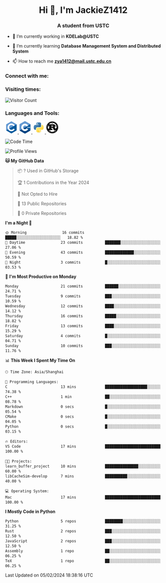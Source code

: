<h1 align="center">Hi 👋, I'm JackieZ1412</h1>
<h3 align="center">A student from USTC</h3>

- 🔭 I’m currently working in **KDELab@USTC**

- 🌱 I’m currently learning **Database Management System and Distributed System**

- 📫 How to reach me **zya1412@mail.ustc.edu.cn**

<h3 align="left">Connect with me:</h3>
<p align="left">
</p>

<h3 align="left">Visiting times:</h3>
<p align="left">
</p>

![Visitor Count](https://profile-counter.glitch.me/Christmas/count.svg)

<h3 align="left">Languages and Tools:</h3>
<p align="left"> <a href="https://www.cprogramming.com/" target="_blank" rel="noreferrer"> <img src="https://raw.githubusercontent.com/devicons/devicon/master/icons/c/c-original.svg" alt="c" width="40" height="40"/> </a> <a href="https://www.w3schools.com/cpp/" target="_blank" rel="noreferrer"> <img src="https://raw.githubusercontent.com/devicons/devicon/master/icons/cplusplus/cplusplus-original.svg" alt="cplusplus" width="40" height="40"/> </a> <a href="https://www.python.org" target="_blank" rel="noreferrer"> <img src="https://raw.githubusercontent.com/devicons/devicon/master/icons/python/python-original.svg" alt="python" width="40" height="40"/> </a> <a href="https://www.rust-lang.org" target="_blank" rel="noreferrer"> <img src="https://raw.githubusercontent.com/devicons/devicon/master/icons/rust/rust-plain.svg" alt="rust" width="40" height="40"/> </a> </p>



<!--START_SECTION:waka-->
![Code Time](http://img.shields.io/badge/Code%20Time-602%20hrs%2038%20mins-blue)

![Profile Views](http://img.shields.io/badge/Profile%20Views-0-blue)

**🐱 My GitHub Data** 

> 📦 ? Used in GitHub's Storage 
 > 
> 🏆 1 Contributions in the Year 2024
 > 
> 🚫 Not Opted to Hire
 > 
> 📜 13 Public Repositories 
 > 
> 🔑 0 Private Repositories 
 > 
**I'm a Night 🦉** 

```text
🌞 Morning                16 commits          █████░░░░░░░░░░░░░░░░░░░░   18.82 % 
🌆 Daytime                23 commits          ███████░░░░░░░░░░░░░░░░░░   27.06 % 
🌃 Evening                43 commits          █████████████░░░░░░░░░░░░   50.59 % 
🌙 Night                  3 commits           █░░░░░░░░░░░░░░░░░░░░░░░░   03.53 % 
```
📅 **I'm Most Productive on Monday** 

```text
Monday                   21 commits          ██████░░░░░░░░░░░░░░░░░░░   24.71 % 
Tuesday                  9 commits           ███░░░░░░░░░░░░░░░░░░░░░░   10.59 % 
Wednesday                12 commits          ████░░░░░░░░░░░░░░░░░░░░░   14.12 % 
Thursday                 16 commits          █████░░░░░░░░░░░░░░░░░░░░   18.82 % 
Friday                   13 commits          ████░░░░░░░░░░░░░░░░░░░░░   15.29 % 
Saturday                 4 commits           █░░░░░░░░░░░░░░░░░░░░░░░░   04.71 % 
Sunday                   10 commits          ███░░░░░░░░░░░░░░░░░░░░░░   11.76 % 
```


📊 **This Week I Spent My Time On** 

```text
🕑︎ Time Zone: Asia/Shanghai

💬 Programming Languages: 
C                        13 mins             ███████████████████░░░░░░   74.38 % 
C++                      1 min               ██░░░░░░░░░░░░░░░░░░░░░░░   08.78 % 
Markdown                 0 secs              █░░░░░░░░░░░░░░░░░░░░░░░░   05.54 % 
CMake                    0 secs              █░░░░░░░░░░░░░░░░░░░░░░░░   04.05 % 
Python                   0 secs              █░░░░░░░░░░░░░░░░░░░░░░░░   03.15 % 

🔥 Editors: 
VS Code                  17 mins             █████████████████████████   100.00 % 

🐱‍💻 Projects: 
learn_buffer_project     10 mins             ███████████████░░░░░░░░░░   60.00 % 
libCacheSim-develop      7 mins              ██████████░░░░░░░░░░░░░░░   40.00 % 

💻 Operating System: 
Mac                      17 mins             █████████████████████████   100.00 % 
```

**I Mostly Code in Python** 

```text
Python                   5 repos             ████████░░░░░░░░░░░░░░░░░   31.25 % 
Rust                     2 repos             ███░░░░░░░░░░░░░░░░░░░░░░   12.50 % 
JavaScript               2 repos             ███░░░░░░░░░░░░░░░░░░░░░░   12.50 % 
Assembly                 1 repo              ██░░░░░░░░░░░░░░░░░░░░░░░   06.25 % 
TeX                      1 repo              ██░░░░░░░░░░░░░░░░░░░░░░░   06.25 % 
```




 Last Updated on 05/02/2024 18:38:16 UTC
<!--END_SECTION:waka-->
